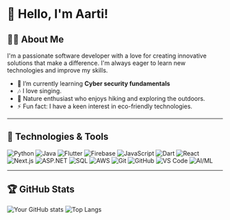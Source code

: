 

# 👋 Hello, I'm Aarti!

## 👨‍💻 About Me

I'm a passionate software developer with a love for creating innovative solutions that make a difference. I'm always eager to learn new technologies and improve my skills.

- 🌱 I’m currently learning **Cyber security fundamentals**
- 🎶 I love singing. 
- 🌳 Nature enthusiast who enjoys hiking and exploring the outdoors.
- ⚡ Fun fact: I have a keen interest in eco-friendly technologies.


---

## 🔧 Technologies & Tools
![Python](https://img.shields.io/badge/-Python-3776AB?style=flat&logo=python&logoColor=white)
![Java](https://img.shields.io/badge/-Java-007396?style=flat&logo=java&logoColor=white)
![Flutter](https://img.shields.io/badge/-Flutter-02569B?style=flat&logo=flutter&logoColor=white)
![Firebase](https://img.shields.io/badge/-Firebase-FFCA28?style=flat&logo=firebase&logoColor=white)
![JavaScript](https://img.shields.io/badge/-JavaScript-F7DF1E?style=flat&logo=javascript&logoColor=black)
![Dart](https://img.shields.io/badge/-Dart-0175C2?style=flat&logo=dart&logoColor=white)
![React](https://img.shields.io/badge/-React-61DAFB?style=flat&logo=react&logoColor=white)
![Next.js](https://img.shields.io/badge/-Next.js-000000?style=flat&logo=next.js&logoColor=white)
![ASP.NET](https://img.shields.io/badge/-ASP.NET-512BD4?style=flat&logo=dotnet&logoColor=white)
![SQL](https://img.shields.io/badge/-SQL-4479A1?style=flat&logo=postgresql&logoColor=white)
![AWS](https://img.shields.io/badge/-AWS-232F3E?style=flat&logo=amazon-aws&logoColor=white)
![Git](https://img.shields.io/badge/-Git-F05032?style=flat&logo=git&logoColor=white)
![GitHub](https://img.shields.io/badge/-GitHub-181717?style=flat&logo=github&logoColor=white)
![VS Code](https://img.shields.io/badge/-VS%20Code-007ACC?style=flat&logo=visual-studio-code&logoColor=white)
![AI/ML](https://img.shields.io/badge/-AI/ML-FF6F00?style=flat&logo=ai&logoColor=white)


---

## 🏆 GitHub Stats

![Your GitHub stats](https://github-readme-stats.vercel.app/api?username=AartiDevkar&show_icons=true&theme=radical)
![Top Langs](https://github-readme-stats.vercel.app/api/top-langs/?username=AartiDevkar&layout=compact&theme=radical)

